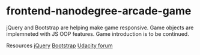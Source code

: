 frontend-nanodegree-arcade-game
===============================

jQuery and Bootstrap are helping make game responsive.
Game objects are implemneted with JS OOP features.
Game introduction is to be continued.

Resources
[jQuery](http://jquery.com/)
[Bootstrap](http://getbootstrap.com/)
[Udacity forum](http://discussions.udacity.com/t/check-collision/8676)

